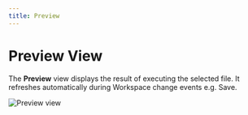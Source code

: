 ```yaml
---
title: Preview
---
```


Preview View
===

The **Preview** view displays the result of executing the selected file. It refreshes automatically during Workspace change events e.g. Save.

![Preview view](../../../images/ide_view_preview.png)

